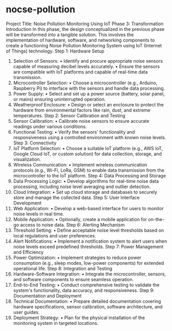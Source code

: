 # nocse-pollution
Project Title: Noise Pollution Monitoring Using IoT
Phase 3: Transformation
Introduction
In this phase, the design conceptualized in the previous phase will be transformed into a tangible solution. This involves the implementation of hardware, software, and networking components to create a functioning Noise Pollution Monitoring System using IoT (Internet of Things) technology.
Step 1: Hardware Setup
1.	Selection of Sensors:
•	Identify and procure appropriate noise sensors capable of measuring decibel levels accurately.
•	Ensure the sensors are compatible with IoT platforms and capable of real-time data transmission.
2.	Microcontroller Selection:
•	Choose a microcontroller (e.g., Arduino, Raspberry Pi) to interface with the sensors and handle data processing.
3.	Power Supply:
•	Select and set up a power source (battery, solar panel, or mains) ensuring uninterrupted operation.
4.	Weatherproof Enclosure:
•	Design or select an enclosure to protect the hardware from environmental factors like rain, dust, and extreme temperatures.
Step 2: Sensor Calibration and Testing
1.	Sensor Calibration:
•	Calibrate noise sensors to ensure accurate readings under various conditions.
2.	Functional Testing:
•	Verify the sensors' functionality and responsiveness using a controlled environment with known noise levels.
Step 3: Connectivity
1.	IoT Platform Selection:
•	Choose a suitable IoT platform (e.g., AWS IoT, Google Cloud IoT, or custom solution) for data collection, storage, and visualization.
2.	Wireless Communication:
•	Implement wireless communication protocols (e.g., Wi-Fi, LoRa, GSM) to enable data transmission from the microcontroller to the IoT platform.
Step 4: Data Processing and Storage
1.	Data Processing Logic:
•	Develop algorithms for real-time noise data processing, including noise level averaging and outlier detection.
2.	Cloud Integration:
•	Set up cloud storage and databases to securely store and manage the collected data.
Step 5: User Interface Development
1.	Web Application:
•	Develop a web-based interface for users to monitor noise levels in real time.
2.	Mobile Application:
•	Optionally, create a mobile application for on-the-go access to noise data.
Step 6: Alerting Mechanism
1.	Threshold Setting:
•	Define acceptable noise level thresholds based on local regulations and user preferences.
2.	Alert Notifications:
•	Implement a notification system to alert users when noise levels exceed predefined thresholds.
Step 7: Power Management and Efficiency
1.	Power Optimization:
•	Implement strategies to reduce power consumption (e.g., sleep modes, low-power components) for extended operational life.
Step 8: Integration and Testing
1.	Hardware-Software Integration:
•	Integrate the microcontroller, sensors, and software components to ensure seamless operation.
2.	End-to-End Testing:
•	Conduct comprehensive testing to validate the system's functionality, data accuracy, and responsiveness.
Step 9: Documentation and Deployment
1.	Technical Documentation:
•	Prepare detailed documentation covering hardware specifications, sensor calibration, software architecture, and user guides.
2.	Deployment Strategy:
•	Plan for the physical installation of the monitoring system in targeted locations.

